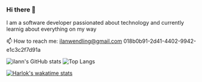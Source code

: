### Hi there 👋

I am a software developer passionated about technology and currently learnig about everything on my way


📫 How to reach me: ilanwendling@gmail.com
018b0b91-2d41-4402-9942-e1c3c2f7d91a

![ilann's GitHub stats](https://github-readme-stats.vercel.app/api?username=ilann47&show_icons=true&theme=radical) ![Top Langs](https://github-readme-stats.vercel.app/api/top-langs/?username=ilann47&theme=radical&layout=donut)

[![Harlok's wakatime stats](https://github-readme-stats.vercel.app/api/wakatime?username=018b0b91-2d41-4402-9942-e1c3c2f7d91a&theme=radical)](https://github.com/ilann47/github-readme-stats)



<!--
**ilann47/ilann47** is a ✨ _special_ ✨ repository because its `README.md` (this file) appears on your GitHub profile.

Here are some ideas to get you started:

- 🔭 I’m currently working on ...
- 🌱 I’m currently learning ...
- 👯 I’m looking to collaborate on ...
- 🤔 I’m looking for help with ...
- 💬 Ask me about ...
- 📫 How to reach me: ...
- 😄 Pronouns: ...
- ⚡ Fun fact: ...
-->
